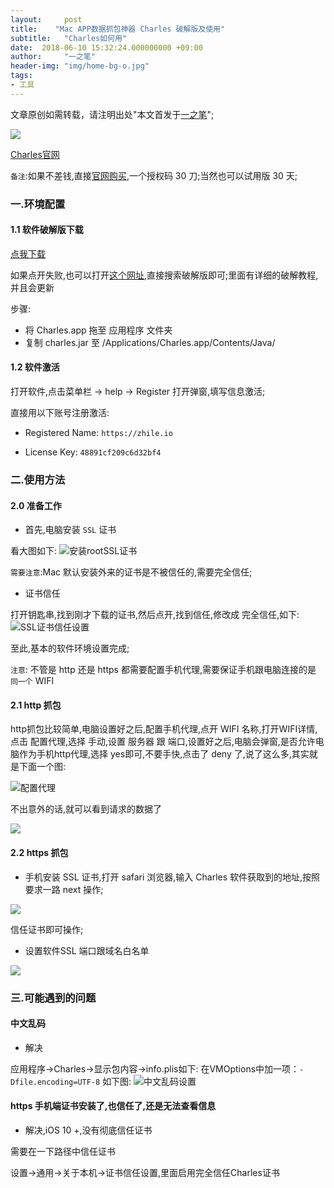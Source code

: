 ```yaml
---
layout:     post
title:    "Mac APP数据抓包神器 Charles 破解版及使用"
subtitle:   "Charles如何用"
date:  2018-06-10 15:32:24.000000000 +09:00
author:     "一之笔"
header-img: "img/home-bg-o.jpg"
tags:
- 工具
---
```


文章原创如需转载，请注明出处"本文首发于[一之笔](https://yizibi.github.io/)";


![](http://yizhibi.6chemical.com/lucyBlog/charlesicon@2x.png)

[Charles官网](https://www.charlesproxy.com/)

`备注`:如果不差钱,直接[官网购买](https://www.charlesproxy.com/buy/),一个授权码 30 刀;当然也可以试用版 30 天;

### 一.环境配置

#### 1.1 软件破解版下载

[点我下载](http://xclient.info/s/charles.html?t=a5394ba268ffbedd3c9bb0d9446eb6226ee067a6)

如果点开失败,也可以打开[这个网址](http://xclient.info/),直接搜索破解版即可;里面有详细的破解教程,并且会更新

步骤:
* 将 Charles.app 拖至 应用程序 文件夹
* 复制 charles.jar 至 /Applications/Charles.app/Contents/Java/

#### 1.2 软件激活

打开软件,点击菜单栏 -> help -> Register 打开弹窗,填写信息激活;

直接用以下账号注册激活:

* Registered Name: `https://zhile.io`

* License Key: `48891cf209c6d32bf4`


### 二.使用方法

#### 2.0 准备工作

* 首先,电脑安装 `SSL` 证书

看大图如下:
![安装rootSSL证书](http://yizhibi.6chemical.com/lucyBlog/charlesSSLRoot.png)

`需要注意`:Mac 默认安装外来的证书是不被信任的,需要完全信任;
* 证书信任

打开钥匙串,找到刚才下载的证书,然后点开,找到信任,修改成 完全信任,如下:
![SSL证书信任设置](http://yizhibi.6chemical.com/lucyBlog/charlesSSKxinren@2x.png)

至此,基本的软件环境设置完成;

`注意`: 不管是 http 还是 https 都需要配置手机代理,需要保证手机跟电脑连接的是 `同一个` WIFI

#### 2.1 http 抓包

http抓包比较简单,电脑设置好之后,配置手机代理,点开 WIFI 名称,打开WIFI详情,点击 配置代理,选择 手动,设置 服务器 跟 端口,设置好之后,电脑会弹窗,是否允许电脑作为手机http代理,选择 yes即可,不要手快,点击了 deny 了,说了这么多,其实就是下面一个图:

![配置代理](http://yizhibi.6chemical.com/lucyBlog/charlesdelegateSeting.PNG)

不出意外的话,就可以看到请求的数据了

![](http://yizhibi.6chemical.com/lucyBlog/charlesResult.png)


#### 2.2 https 抓包

* 手机安装 SSL 证书,打开 safari 浏览器,输入 Charles 软件获取到的地址,按照要求一路 next 操作;

![](http://yizhibi.6chemical.com/lucyBlog/charleshttpsIphoneSSL.png)

信任证书即可操作;

* 设置软件SSL 端口跟域名白名单

![](http://yizhibi.6chemical.com/lucyBlog/charlesSetingSSL.png)

### 三.可能遇到的问题

#### 中文乱码

* 解决

应用程序->Charles->显示包内容->info.plis如下:
在VMOptions中加一项：`-Dfile.encoding=UTF-8`
如下图:
![中文乱码设置](http://yizhibi.6chemical.com/lucyBlog/charleszhongwenluanma.png)


#### https 手机端证书安装了,也信任了,还是无法查看信息

* 解决,iOS 10 +,没有彻底信任证书

需要在一下路径中信任证书

设置→通用→关于本机→证书信任设置,里面启用完全信任Charles证书
